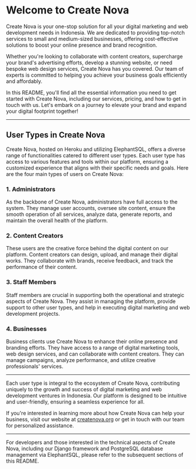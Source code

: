 # Welcome to Create Nova

Create Nova is your one-stop solution for all your digital marketing and web development needs in Indonesia. We are dedicated to providing top-notch services to small and medium-sized businesses, offering cost-effective solutions to boost your online presence and brand recognition.

Whether you're looking to collaborate with content creators, supercharge your brand's advertising efforts, develop a stunning website, or need bespoke web design services, Create Nova has you covered. Our team of experts is committed to helping you achieve your business goals efficiently and affordably.

In this README, you'll find all the essential information you need to get started with Create Nova, including our services, pricing, and how to get in touch with us. Let's embark on a journey to elevate your brand and expand your digital footprint together!

---

## User Types in Create Nova

Create Nova, hosted on Heroku and utilizing ElephantSQL, offers a diverse range of functionalities catered to different user types. Each user type has access to various features and tools within our platform, ensuring a customized experience that aligns with their specific needs and goals. Here are the four main types of users on Create Nova:

### 1. **Administrators**
As the backbone of Create Nova, administrators have full access to the system. They manage user accounts, oversee site content, ensure the smooth operation of all services, analyze data, generate reports, and maintain the overall health of the platform.

### 2. **Content Creators**
These users are the creative force behind the digital content on our platform. Content creators can design, upload, and manage their digital works. They collaborate with brands, receive feedback, and track the performance of their content.

### 3. **Staff Members**
Staff members are crucial in supporting both the operational and strategic aspects of Create Nova. They assist in managing the platform, provide support to other user types, and help in executing digital marketing and web development projects.

### 4. **Businesses**
Business clients use Create Nova to enhance their online presence and branding efforts. They have access to a range of digital marketing tools, web design services, and can collaborate with content creators. They can manage campaigns, analyze performance, and utilize creative professionals' services.

---

Each user type is integral to the ecosystem of Create Nova, contributing uniquely to the growth and success of digital marketing and web development ventures in Indonesia. Our platform is designed to be intuitive and user-friendly, ensuring a seamless experience for all.

If you're interested in learning more about how Create Nova can help your business, visit our website at [createnova.org](http://createnova.org) or get in touch with our team for personalized assistance.

---

For developers and those interested in the technical aspects of Create Nova, including our Django framework and PostgreSQL database management via ElephantSQL, please refer to the subsequent sections of this README.
